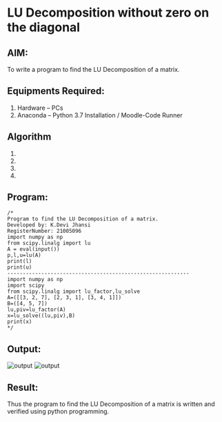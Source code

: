 # LU Decomposition without zero on the diagonal

## AIM:
To write a program to find the LU Decomposition of a matrix.

## Equipments Required:
1. Hardware – PCs
2. Anaconda – Python 3.7 Installation / Moodle-Code Runner

## Algorithm
1. 
2. 
3. 
4. 

## Program:
```
/*
Program to find the LU Decomposition of a matrix.
Developed by: K.Devi Jhansi
RegisterNumber: 21005096
import numpy as np
from scipy.linalg import lu
A = eval(input())
p,l,u=lu(A)
print(l)
print(u)
-----------------------------------------------------------
import numpy as np
import scipy
from scipy.linalg import lu_factor,lu_solve
A=([[3, 2, 7], [2, 3, 1], [3, 4, 1]])
B=([4, 5, 7])
lu,piv=lu_factor(A)
x=lu_solve((lu,piv),B)
print(x)
*/
```

## Output:
![output](.//LUdecomposition1output)
![output](.//LUdecompostion2output)

## Result:
Thus the program to find the LU Decomposition of a matrix is written and verified using python programming.

